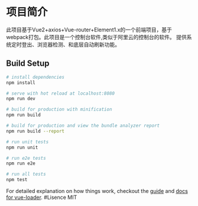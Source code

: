 # 项目简介
此项目基于Vue2+axios+Vue-router+Element1.x的一个前端项目，基于webpack打包。此项目是一个控制台软件,类似于阿里云的控制台的软件。
提供系统定时登出、浏览器检测、和底层自动刷新功能。


## Build Setup

``` bash
# install dependencies
npm install

# serve with hot reload at localhost:8080
npm run dev

# build for production with minification
npm run build

# build for production and view the bundle analyzer report
npm run build --report

# run unit tests
npm run unit

# run e2e tests
npm run e2e

# run all tests
npm test
```

For detailed explanation on how things work, checkout the [guide](http://vuejs-templates.github.io/webpack/) and [docs for vue-loader](http://vuejs.github.io/vue-loader).
#Lisence
MIT
